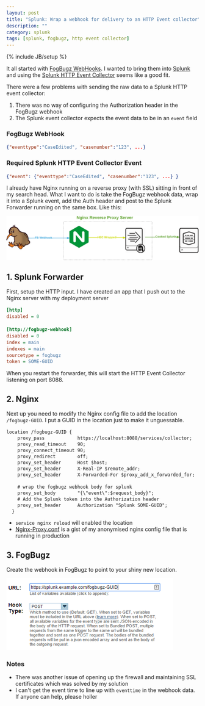 ```yaml
---
layout: post
title: "Splunk: Wrap a webhook for delivery to an HTTP Event collector"
description: ""
category: splunk
tags: [splunk, fogbugz, http event collector]
---
```

{% include JB/setup %}

It all started with [FogBugz WebHooks](http://help.fogcreek.com/10800/webhooks).  I wanted to bring them into [Splunk](http://splunk.com) and using the [Splunk HTTP Event Collector](http://docs.splunk.com/Documentation/Splunk/latest/Data/UsetheHTTPEventCollector) seems like a good fit.

There were a few problems with sending the raw data to a Splunk HTTP event collector:

1. There was no way of configuring the Authorization header in the FogBugz webhook
2. The Splunk event collector expects the event data to be in an `event` field

### FogBugz WebHook

```json
{"eventtype":"CaseEdited", "casenumber":"123", ...}
```

### Required Splunk HTTP Event Collector Event

```json
{"event": {"eventtype":"CaseEdited", "casenumber":"123", ...} }
```

I already have Nginx running on a reverse proxy (with SSL) sitting in front of my search head.  What I want to do is take the FogBugz webhook data, wrap it into a Splunk event, add the Auth header and post to the Splunk Forwarder running on the same box. Like this:

![Webhook Architecture](/assets/FogBugzWebhookArchitecture.png)

## 1. Splunk Forwarder

First, setup the HTTP input.  I have created an app that I push out to the Nginx server with my deployment server

```ini
[http]
disabled = 0

[http://fogbugz-webhook]
disabled = 0
index = main
indexes = main
sourcetype = fogbugz
token = SOME-GUID
```

When you restart the forwarder, this will start the HTTP Event Collector listening on port 8088.

## 2. Nginx
Next up you need to modify the Nginx config file to add the location `/fogbugz-GUID`.  I put a GUID in the location just to make it unguessable.

```nginx
location /fogbugz-GUID {
    proxy_pass            https://localhost:8088/services/collector;
    proxy_read_timeout    90;
    proxy_connect_timeout 90;
    proxy_redirect        off;
    proxy_set_header      Host $host;
    proxy_set_header      X-Real-IP $remote_addr;
    proxy_set_header      X-Forwarded-For $proxy_add_x_forwarded_for;

    # wrap the fogbugz webhook body for splunk
    proxy_set_body        "{\"event\":$request_body}";
    # Add the Splunk token into the Authorization header
    proxy_set_header      Authorization "Splunk SOME-GUID";
  }
```

* `service nginx reload` will enabled the location
* [Nginx-Proxy.conf](https://gist.github.com/oxo42/ae3c8a0d4c05749aed50) is a gist of my anonymised nginx config file that is running in production

## 3. FogBugz

Create the webhook in FogBugz to point to your shiny new location.

![FogBugz Webhook Setup](/assets/FogBugzWebhookSetup.png)

### Notes

* There was another issue of opening up the firewall and maintaining SSL certificates which was solved by my solution
* I can't get the event time to line up with `eventtime` in the webhook data.  If anyone can help, please holler
